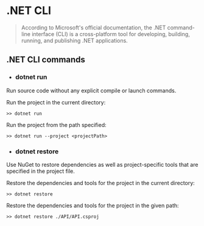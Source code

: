# .NET CLI

> According to Microsoft's official documentation, the .NET command-line interface (CLI) is a cross-platform tool for developing, building, running, and publishing .NET applications.

## .NET CLI commands

- ### **dotnet run**

Run source code without any explicit compile or launch commands.

Run the project in the current directory:

```console
>> dotnet run
```

Run the project from the path specified:

```console
>> dotnet run --project <projectPath>
```

- ### **dotnet restore**

Use NuGet to restore dependencies as well as project-specific tools that are specified in the project file.

Restore the dependencies and tools for the project in the current directory:

```console
>> dotnet restore
```

Restore the dependencies and tools for the project in the given path:

```console
>> dotnet restore ./API/API.csproj
```